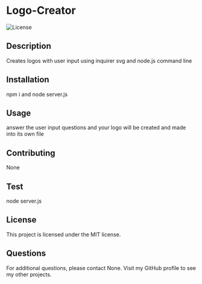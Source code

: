 # Logo-Creator

![License](https://img.shields.io/badge/license-MIT-blue.svg)

## Description

Creates logos with user input using inquirer svg and node.js command line

## Installation

npm i and node server.js

## Usage

answer the user input questions and your logo will be created and made into its own file

## Contributing

None

## Test

node server.js

## License

This project is licensed under the MIT license.

## Questions

For additional questions, please contact None. Visit my GitHub profile to see my other projects.
